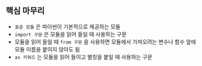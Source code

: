 ## 핵심 마무리

- `표준 모듈` 은 파이썬이 기본적으로 제공하는 모듈
- `import 구문` 은 모듈을 읽어 들일 때 사용하는 구문
- 모듈을 읽어 들일 때 `from 구문` 을 사용하면 모듈에서 가져오려는 변수나 함수 앞에 모듈 이름을 붙이지 않아도 됨
- `as 키워드` 는 모듈을 읽어 들이고 별칭을 붙일 때 사용하는 구문
